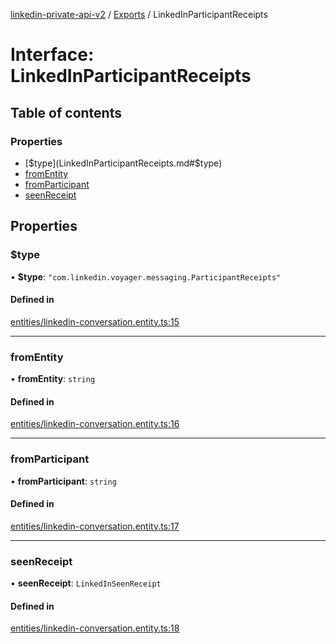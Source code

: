 [linkedin-private-api-v2](../README.md) / [Exports](../modules.md) / LinkedInParticipantReceipts

# Interface: LinkedInParticipantReceipts

## Table of contents

### Properties

- [$type](LinkedInParticipantReceipts.md#$type)
- [fromEntity](LinkedInParticipantReceipts.md#fromentity)
- [fromParticipant](LinkedInParticipantReceipts.md#fromparticipant)
- [seenReceipt](LinkedInParticipantReceipts.md#seenreceipt)

## Properties

### $type

• **$type**: ``"com.linkedin.voyager.messaging.ParticipantReceipts"``

#### Defined in

[entities/linkedin-conversation.entity.ts:15](https://github.com/akash-gupt/linkedin-private-api/blob/db337d2/src/entities/linkedin-conversation.entity.ts#L15)

___

### fromEntity

• **fromEntity**: `string`

#### Defined in

[entities/linkedin-conversation.entity.ts:16](https://github.com/akash-gupt/linkedin-private-api/blob/db337d2/src/entities/linkedin-conversation.entity.ts#L16)

___

### fromParticipant

• **fromParticipant**: `string`

#### Defined in

[entities/linkedin-conversation.entity.ts:17](https://github.com/akash-gupt/linkedin-private-api/blob/db337d2/src/entities/linkedin-conversation.entity.ts#L17)

___

### seenReceipt

• **seenReceipt**: `LinkedInSeenReceipt`

#### Defined in

[entities/linkedin-conversation.entity.ts:18](https://github.com/akash-gupt/linkedin-private-api/blob/db337d2/src/entities/linkedin-conversation.entity.ts#L18)
